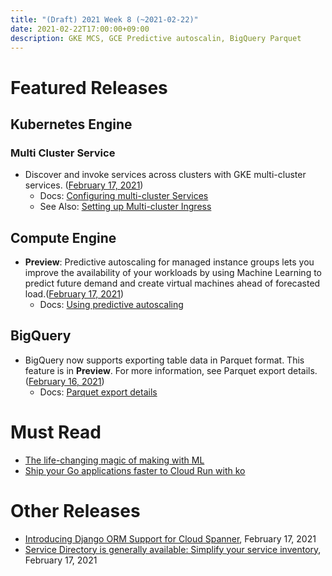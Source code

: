 ```yaml
---
title: "(Draft) 2021 Week 8 (~2021-02-22)"
date: 2021-02-22T17:00:00+09:00
description: GKE MCS, GCE Predictive autoscalin, BigQuery Parquet
---
```


# Featured Releases

## Kubernetes Engine
### Multi Cluster Service
- Discover and invoke services across clusters with GKE multi-cluster services. ([February 17, 2021](https://cloud.google.com/blog/products/containers-kubernetes/introducing-gke-multi-cluster-services))
    - Docs: [Configuring multi-cluster Services](https://cloud.google.com/kubernetes-engine/docs/how-to/multi-cluster-services)
    - See Also: [Setting up Multi-cluster Ingress](https://cloud.google.com/kubernetes-engine/docs/how-to/multi-cluster-ingress-setup)

## Compute Engine
- **Preview**: Predictive autoscaling for managed instance groups lets you improve the availability of your workloads by using Machine Learning to predict future demand and create virtual machines ahead of forecasted load.([February 17, 2021](https://cloud.google.com/release-notes#February_17_2021))
    - Docs: [Using predictive autoscaling](https://cloud.google.com/compute/docs/autoscaler/predictive-autoscaling)

## BigQuery
- BigQuery now supports exporting table data in Parquet format. This feature is in **Preview**. For more information, see Parquet export details.([February 16, 2021](https://cloud.google.com/release-notes#February_16_2021))
    - Docs: [Parquet export details](https://cloud.google.com/bigquery/docs/exporting-data#parquet_export_details)

# Must Read
- [The life-changing magic of making with ML](https://cloud.google.com/blog/topics/developers-practitioners/life-changing-magic-making-ml)
- [Ship your Go applications faster to Cloud Run with ko](https://cloud.google.com/blog/topics/developers-practitioners/ship-your-go-applications-faster-cloud-run-ko)

# Other Releases
- [Introducing Django ORM Support for Cloud Spanner](https://cloud.google.com/blog/topics/developers-practitioners/introducing-django-cloud-spanner-database), February 17, 2021
- [Service Directory is generally available: Simplify your service inventory](https://cloud.google.com/blog/products/networking/service-directory-is-ga-and-adds-automatic-service-registration), February 17, 2021
